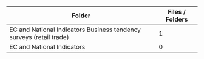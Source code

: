 | Folder                                                              |   Files / Folders |
|---------------------------------------------------------------------|-------------------|
| EC and National Indicators Business tendency surveys (retail trade) |                 1 |
| EC and National Indicators                                          |                 0 |